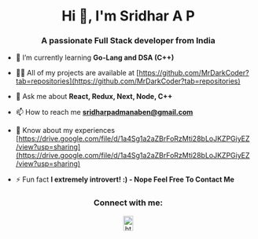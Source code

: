 <h1 align="center">Hi 👋, I'm Sridhar A P</h1>
<h3 align="center">A passionate Full Stack developer from India</h3>

- 🌱 I’m currently learning **Go-Lang and DSA (C++)**

- 👨‍💻 All of my projects are available at [https://github.com/MrDarkCoder?tab=repositories](https://github.com/MrDarkCoder?tab=repositories)

- 💬 Ask me about **React, Redux, Next, Node, C++**

- 📫 How to reach me **sridharpadmanaben@gmail.com**

- 📄 Know about my experiences [https://drive.google.com/file/d/1a4Sg1a2aZBrFoRzMti28bLoJKZPGiyEZ/view?usp=sharing](https://drive.google.com/file/d/1a4Sg1a2aZBrFoRzMti28bLoJKZPGiyEZ/view?usp=sharing)

- ⚡ Fun fact **I extremely introvert! :) - Nope Feel Free To Contact Me**

<h3 align="center">Connect with me:</h3>
<p align="center">
<a href="https://linkedin.com/in/https://www.linkedin.com/in/sridharpadmanaben/" target="blank"><img align="center" src="https://raw.githubusercontent.com/rahuldkjain/github-profile-readme-generator/master/src/images/icons/Social/linked-in-alt.svg" alt="https://www.linkedin.com/in/sridharpadmanaben/" height="30" width="20" /></a>
</p>
<!-- 
<h3 align="left">Languages and Tools:</h3>
<p align="left"> <a href="https://www.chartjs.org" target="_blank" rel="noreferrer"> <img src="https://www.chartjs.org/media/logo-title.svg" alt="chartjs" width="40" height="40"/> </a> <a href="https://www.w3schools.com/cpp/" target="_blank" rel="noreferrer"> <img src="https://raw.githubusercontent.com/devicons/devicon/master/icons/cplusplus/cplusplus-original.svg" alt="cplusplus" width="40" height="40"/> </a> <a href="https://www.docker.com/" target="_blank" rel="noreferrer"> <img src="https://raw.githubusercontent.com/devicons/devicon/master/icons/docker/docker-original-wordmark.svg" alt="docker" width="40" height="40"/> </a> <a href="https://git-scm.com/" target="_blank" rel="noreferrer"> <img src="https://www.vectorlogo.zone/logos/git-scm/git-scm-icon.svg" alt="git" width="40" height="40"/> </a> <a href="https://golang.org" target="_blank" rel="noreferrer"> <img src="https://raw.githubusercontent.com/devicons/devicon/master/icons/go/go-original.svg" alt="go" width="40" height="40"/> </a> <a href="https://developer.mozilla.org/en-US/docs/Web/JavaScript" target="_blank" rel="noreferrer"> <img src="https://raw.githubusercontent.com/devicons/devicon/master/icons/javascript/javascript-original.svg" alt="javascript" width="40" height="40"/> </a> <a href="https://www.linux.org/" target="_blank" rel="noreferrer"> <img src="https://raw.githubusercontent.com/devicons/devicon/master/icons/linux/linux-original.svg" alt="linux" width="40" height="40"/> </a> <a href="https://www.mongodb.com/" target="_blank" rel="noreferrer"> <img src="https://raw.githubusercontent.com/devicons/devicon/master/icons/mongodb/mongodb-original-wordmark.svg" alt="mongodb" width="40" height="40"/> </a> <a href="https://nestjs.com/" target="_blank" rel="noreferrer"> <img src="https://raw.githubusercontent.com/devicons/devicon/master/icons/nestjs/nestjs-plain.svg" alt="nestjs" width="40" height="40"/> </a> <a href="https://nextjs.org/" target="_blank" rel="noreferrer"> <img src="https://cdn.worldvectorlogo.com/logos/nextjs-2.svg" alt="nextjs" width="40" height="40"/> </a> <a href="https://nodejs.org" target="_blank" rel="noreferrer"> <img src="https://raw.githubusercontent.com/devicons/devicon/master/icons/nodejs/nodejs-original-wordmark.svg" alt="nodejs" width="40" height="40"/> </a> <a href="https://opencv.org/" target="_blank" rel="noreferrer"> <img src="https://www.vectorlogo.zone/logos/opencv/opencv-icon.svg" alt="opencv" width="40" height="40"/> </a> <a href="https://www.postgresql.org" target="_blank" rel="noreferrer"> <img src="https://raw.githubusercontent.com/devicons/devicon/master/icons/postgresql/postgresql-original-wordmark.svg" alt="postgresql" width="40" height="40"/> </a> <a href="https://postman.com" target="_blank" rel="noreferrer"> <img src="https://www.vectorlogo.zone/logos/getpostman/getpostman-icon.svg" alt="postman" width="40" height="40"/> </a> <a href="https://reactjs.org/" target="_blank" rel="noreferrer"> <img src="https://raw.githubusercontent.com/devicons/devicon/master/icons/react/react-original-wordmark.svg" alt="react" width="40" height="40"/> </a> <a href="https://redis.io" target="_blank" rel="noreferrer"> <img src="https://raw.githubusercontent.com/devicons/devicon/master/icons/redis/redis-original-wordmark.svg" alt="redis" width="40" height="40"/> </a> <a href="https://redux.js.org" target="_blank" rel="noreferrer"> <img src="https://raw.githubusercontent.com/devicons/devicon/master/icons/redux/redux-original.svg" alt="redux" width="40" height="40"/> </a> </p> -->

<!-- <p><img align="left" src="https://github-readme-stats.vercel.app/api/top-langs?username=mrdarkcoder&show_icons=true&locale=en&layout=compact" alt="mrdarkcoder" /></p> -->

<!-- <p>&nbsp;<img align="center" src="https://github-readme-stats.vercel.app/api?username=mrdarkcoder&show_icons=true&locale=en" alt="mrdarkcoder" /></p> -->

<!-- <p><img align="center" src="https://github-readme-streak-stats.herokuapp.com/?user=mrdarkcoder&" alt="mrdarkcoder" /></p> -->
